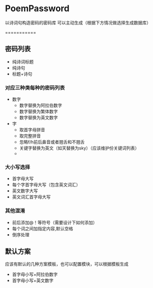 PoemPassword
============

以诗词句构造密码的密码库
可以主动生成（根据下方情况做选择生成数据库）

===========
## 密码列表
* 纯诗词标题
* 纯诗句
* 标题+诗句

### 对应三种类每种的密码列表
* 数字
  * 数字替换为阿拉伯数字
  * 数字替换为繁体数字
  * 数字替换为英文数字
* 字
  * 取首字母拼音
  * 取完整拼音
  * 忽略f/h前后鼻音或者翘舌和不翘舌
  * 关键字替换为英文（如天替换为sky）（应该维护份关键词列表）
  * 
### 大小写选择
* 首字母大写
* 每个字首字母大写（包含英文词汇）
* 英文数字大写
* 英文词汇首字母大写

### 其他混淆
* 前后添加@！等符号（需要设计下如何添加）
* 每个词之间加指定内容,默认空格
* 倒序处理


## 默认方案
应该有默认的几种方案模板，也可以配置模块，可以根据模板生成
* 首字母小写+阿拉伯数字
* 首字母小写+英文数字
